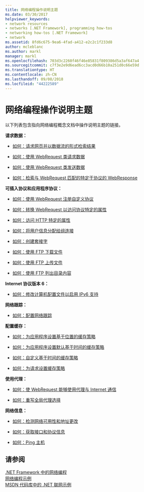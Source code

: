 ```yaml
---
title: 网络编程操作说明主题
ms.date: 03/30/2017
helpviewer_keywords:
- network resources
- networks [.NET Framework], programming how-tos
- networking how-tos [.NET Framework]
- network
ms.assetid: 8fd6c675-9ea6-4fad-a412-e2c2c1f233d8
author: mcleblanc
ms.author: markl
manager: markl
ms.openlocfilehash: 703d3c2260f46f46e85831f809386d5a3af647a4
ms.sourcegitcommit: c7f3e2e9d6ead6cc3acd0d66b10a251d0c66e59d
ms.translationtype: HT
ms.contentlocale: zh-CN
ms.lasthandoff: 09/08/2018
ms.locfileid: "44222589"
---
```

# <a name="network-programming-how-to-topics"></a>网络编程操作说明主题
以下列表包含指向网络编程概念文档中操作说明主题的链接。  
  
 **请求数据：**  
  
-   [如何：请求网页并以数据流的形式检索结果](../../../docs/framework/network-programming/how-to-request-a-web-page-and-retrieve-the-results-as-a-stream.md)  
  
-   [如何：使用 WebRequest 类请求数据](../../../docs/framework/network-programming/how-to-request-data-using-the-webrequest-class.md)  
  
-   [如何：使用 WebRequest 类发送数据](../../../docs/framework/network-programming/how-to-send-data-using-the-webrequest-class.md)  
  
-   [如何：检索与 WebRequest 匹配的特定于协议的 WebResponse](../../../docs/framework/network-programming/how-to-retrieve-a-protocol-specific-webresponse-that-matches-a-webrequest.md)  
  
 **可插入协议和应用程序协议：**  
  
-   [如何：使用 WebRequest 注册自定义协议](../../../docs/framework/network-programming/how-to-register-a-custom-protocol-using-webrequest.md)  
  
-   [如何：转换 WebRequest 以访问协议特定的属性](../../../docs/framework/network-programming/how-to-typecast-a-webrequest-to-access-protocol-specific-properties.md)  
  
-   [如何：访问 HTTP 特定的属性](../../../docs/framework/network-programming/how-to-access-http-specific-properties.md)  
  
-   [如何：将用户信息分配给组连接](../../../docs/framework/network-programming/how-to-assign-user-information-to-group-connections.md)  
  
-   [如何：创建套接字](../../../docs/framework/network-programming/how-to-create-a-socket.md)  
  
-   [如何：使用 FTP 下载文件](../../../docs/framework/network-programming/how-to-download-files-with-ftp.md)  
  
-   [如何：使用 FTP 上传文件](../../../docs/framework/network-programming/how-to-upload-files-with-ftp.md)  
  
-   [如何：使用 FTP 列出目录内容](../../../docs/framework/network-programming/how-to-list-directory-contents-with-ftp.md)  
  
 **Internet 协议版本 6：**  
  
-   [如何：修改计算机配置文件以启用 IPv6 支持](../../../docs/framework/network-programming/how-to-modify-the-computer-configuration-file-to-enable-ipv6-support.md)  
  
 **网络跟踪：**  
  
-   [如何：配置网络跟踪](../../../docs/framework/network-programming/how-to-configure-network-tracing.md)  
  
 **配置缓存：**  
  
-   [如何：为应用程序设置基于位置的缓存策略](../../../docs/framework/network-programming/how-to-set-a-location-based-cache-policy-for-an-application.md)  
  
-   [如何：为应用程序设置默认基于时间的缓存策略](../../../docs/framework/network-programming/how-to-set-the-default-time-based-cache-policy-for-an-application.md)  
  
-   [如何：自定义基于时间的缓存策略](../../../docs/framework/network-programming/how-to-customize-a-time-based-cache-policy.md)  
  
-   [如何：为请求设置缓存策略](../../../docs/framework/network-programming/how-to-set-cache-policy-for-a-request.md)  
  
 **使用代理：**  
  
-   [如何：使 WebRequest 能够使用代理与 Internet 通信](../../../docs/framework/network-programming/how-to-enable-a-webrequest-to-use-a-proxy-to-communicate-with-the-internet.md)  
  
-   [如何：重写全局代理选择](../../../docs/framework/network-programming/how-to-override-a-global-proxy-selection.md)  
  
 **网络信息：**  
  
-   [如何：检测网络可用性和地址更改](../../../docs/framework/network-programming/how-to-detect-network-availability-and-address-changes.md)  
  
-   [如何：获取接口和协议信息](../../../docs/framework/network-programming/how-to-get-interface-and-protocol-information.md)  
  
-   [如何：Ping 主机](../../../docs/framework/network-programming/how-to-ping-a-host.md)  
  
## <a name="see-also"></a>请参阅  
 [.NET Framework 中的网络编程](../../../docs/framework/network-programming/index.md)  
 [网络编程示例](../../../docs/framework/network-programming/network-programming-samples.md)  
 [MSDN 代码库中的 .NET 联网示例](https://code.msdn.microsoft.com/Wiki/View.aspx?ProjectName=nclsamples)
